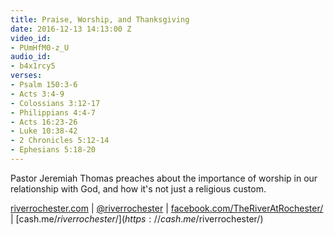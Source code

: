 ```yaml
---
title: Praise, Worship, and Thanksgiving
date: 2016-12-13 14:13:00 Z
video_id:
- PUmHfM0-z_U
audio_id:
- b4x1rcy5
verses:
- Psalm 150:3-6
- Acts 3:4-9
- Colossians 3:12-17
- Philippians 4:4-7
- Acts 16:23-26
- Luke 10:38-42
- 2 Chronicles 5:12-14
- Ephesians 5:18-20
---
```


Pastor Jeremiah Thomas preaches about the importance of worship in our relationship with God, and how it's not just a religious custom.

[riverrochester.com](https://riverrochester.com/) | 
[@riverrochester](https://www.instagram.com/riverrochester/) | 
[facebook.com/TheRiverAtRochester/](https://www.facebook.com/TheRiverAtRochester/) | 
[cash.me/$riverrochester/](https://cash.me/$riverrochester/)